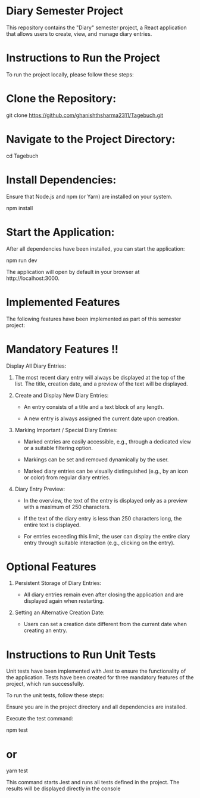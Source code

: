 # Diary Semester Project
This repository contains the "Diary" semester project, a React application that allows users to create, view, and manage diary entries.

#  Instructions to Run the Project
To run the project locally, please follow these steps:

# Clone the Repository:

git clone https://github.com/ghanishthsharma2311/Tagebuch.git

# Navigate to the Project Directory:

cd Tagebuch

# Install Dependencies:
Ensure that Node.js and npm (or Yarn) are installed on your system.

npm install


# Start the Application:
After all dependencies have been installed, you can start the application:

npm run dev


The application will open by default in your browser at http://localhost:3000.

# Implemented Features
The following features have been implemented as part of this semester project:

# Mandatory Features !!
Display All Diary Entries:

1. The most recent diary entry will always be displayed at the top of the list. The title, creation date, and a preview of the text will be displayed.

2. Create and Display New Diary Entries:
    - An entry consists of a title and a text block of any length.

    - A new entry is always assigned the current date upon creation.

3. Marking Important / Special Diary Entries:

    - Marked entries are easily accessible, e.g., through a dedicated view or a suitable filtering option.

    - Markings can be set and removed dynamically by the user.

    - Marked diary entries can be visually distinguished (e.g., by an icon or color) from regular diary entries.

4. Diary Entry Preview:

    - In the overview, the text of the entry is displayed only as a preview with a maximum of 250 characters.

    - If the text of the diary entry is less than 250 characters long, the entire text is displayed.

    - For entries exceeding this limit, the user can display the entire diary entry through suitable interaction (e.g., clicking on the entry).

# Optional Features
1. Persistent Storage of Diary Entries:

    - All diary entries remain even after closing the application and are displayed again when restarting.

2. Setting an Alternative Creation Date:

    - Users can set a creation date different from the current date when creating an entry.

# Instructions to Run Unit Tests
Unit tests have been implemented with Jest to ensure the functionality of the application. Tests have been created for three mandatory features of the project, which run successfully.

To run the unit tests, follow these steps:

Ensure you are in the project directory and all dependencies are installed.

Execute the test command:

npm test
# or
yarn test

This command starts Jest and runs all tests defined in the project. The results will be displayed directly in the console